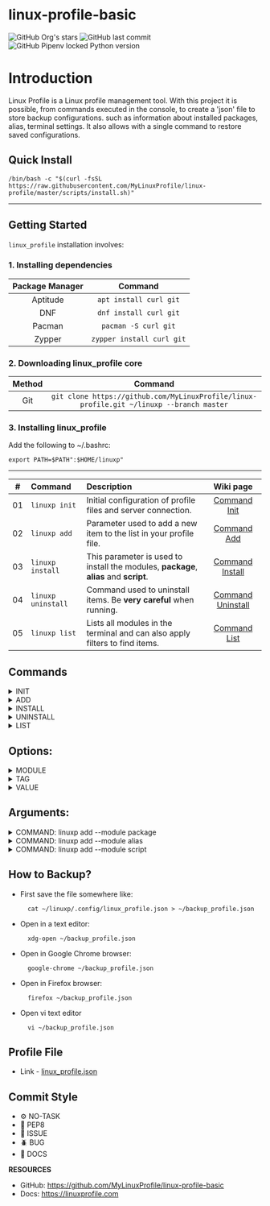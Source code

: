 # linux-profile-basic

![GitHub Org's stars](https://img.shields.io/github/stars/MyLinuxProfile?label=LinuxProfile&style=flat-square)
![GitHub last commit](https://img.shields.io/github/last-commit/MyLinuxProfile/linux-profile-basic?style=flat-square)
![GitHub Pipenv locked Python version](https://img.shields.io/github/pipenv/locked/python-version/MyLinuxProfile/linux-profile?style=flat-square)

# Introduction
Linux Profile is a Linux profile management tool. With this project it is possible, from commands executed in the console, to create a 'json' file to store backup configurations. such as information about installed packages, alias, terminal settings. It also allows with a single command to restore saved configurations.

## Quick Install

    /bin/bash -c "$(curl -fsSL https://raw.githubusercontent.com/MyLinuxProfile/linux-profile/master/scripts/install.sh)"

<hr>

## Getting Started

`linux_profile` installation involves:

### 1. Installing dependencies

| Package Manager    | Command                   |
| :----------------: | :-----------------------: |
| Aptitude	         | `apt install curl git`    |
| DNF	             | `dnf install curl git`    |
| Pacman	         | `pacman -S curl git`      |
| Zypper	         | `zypper install curl git` |


### 2. Downloading linux_profile core

| Method             | Command                                                                                      |
| :----------------: | :------------------------------------------------------------------------------------------: |
| Git   	         | `git clone https://github.com/MyLinuxProfile/linux-profile.git ~/linuxp --branch master` |


### 3. Installing linux_profile
  Add the following to ~/.bashrc:

    export PATH=$PATH":$HOME/linuxp"

<hr>

| #      | Command               | Description                                                                              | Wiki page                    |
|--------|:----------------------|:-----------------------------------------------------------------------------------------| :--------------------------: | 
| 01     | ``linuxp init``       | Initial configuration of profile files and server connection.                            | [Command Init](https://github.com/MyLinuxProfile/linux-profile/wiki/Command---Init) |
| 02     | ``linuxp add``        | Parameter used to add a new item to the list in your profile file.                       | [Command Add](https://github.com/MyLinuxProfile/linux-profile/wiki/Command--Add) |
| 03     | ``linuxp install``    | This parameter is used to install the modules, **package**, **alias** and **script**.    | [Command Install](https://github.com/MyLinuxProfile/linux-profile/wiki/Command-Install) |
| 04     | ``linuxp uninstall``  | Command used to uninstall items. Be **very careful** when running.                       | [Command Uninstall](https://github.com/MyLinuxProfile/linux-profile/wiki/Command--Uninstall) |
| 05     | ``linuxp list``       | Lists all modules in the terminal and can also apply filters to find items.              | [Command List](https://github.com/MyLinuxProfile/linux-profile/wiki/Command-List) |

## Commands

<details>
  <summary>INIT</summary>

  - *Example*: 
      - ``linuxp init``

</details>

<details>
  <summary>ADD</summary>

  - *Example*: 
      - ``linuxp add``
          - *Expected parameters*:
              - ``--module`` * [ Required Parameter ]

</details>

<details>
  <summary>INSTALL</summary>

  - *Example*: 
      - ``linuxp install``
          - *Expected parameters*:
              - ``--module`` * [ Required Parameter ]
              - ``--tag`` 
              - ``--value`` 

</details>

<details>
  <summary>UNINSTALL</summary>

  - *Example*: 
      - ``linuxp uninstall``
          - *Expected parameters*:
              - ``--module`` * [ Required Parameter ]
              - ``--tag``

</details>

<details>
  <summary>LIST</summary>

  - *Example*: 
      - ``linuxp list``
          - *Expected parameters*:
              - ``--module`` * [ Required Parameter ]
              - ``--tag`` 
              - ``--value`` 

</details>

## Options:
  
<details>
<summary>MODULE</summary>
  
| Example            |                     | Wiki page      |
| :----------------: | :-----------------: | :------------: |
| ``package``	     | * [ Fixed argument] | [Module](https://github.com/MyLinuxProfile/linux-profile/wiki/Options#module) |
| ``alias``	         | * [ Fixed argument] | [Module](https://github.com/MyLinuxProfile/linux-profile/wiki/Options#module) |
| ``script``	     | * [ Fixed argument] | [Module](https://github.com/MyLinuxProfile/linux-profile/wiki/Options#module) |

</details>

<details>
<summary>TAG</summary>

| Example            |                       | Wiki page      |
| :----------------: | :-------------------: | :------------: |
| ``whatever``	     | [ Any text argument ] | [Tag](https://github.com/MyLinuxProfile/linux-profile/wiki/Options#tag) |

</details>

<details>
<summary>VALUE</summary>

| Example            |                       | Wiki page      |
| :----------------: | :-------------------: | :------------: |
| ``whatever``	     | [ Any text argument ] | [Value](https://github.com/MyLinuxProfile/linux-profile/wiki/Options#value) |

</details>

## Arguments:

<details>
  <summary>COMMAND: linuxp add --module package</summary>

- **PACKAGE tag [DEFAULT]**:
    - *Example*: 
        - ``You choose``

- **PACKAGE MANAGER:** * [ Option Required ]
    - *Example*: 
        - ``apt-get`` * [ Fixed argument ]
        - ``apt`` * [ Fixed argument ]
        - ``snap`` * [ Fixed argument ]
        - ``deb`` * [ Fixed argument ]
        - ``shell`` * [ Fixed argument ]
        - ``dnf`` * [ Fixed argument ]
        - ``pacman`` * [ Fixed argument ]
        - ``zypper`` * [ Fixed argument ]
        - ``spack`` * [ Fixed argument ]
        - ``brew`` * [ Fixed argument ]
        - ``pip`` * [ Fixed argument ]

- **PACKAGE NAME:** * [ Option Required ]
    - *Example*: 
        - ``You choose``

</details>

<details>
  <summary>COMMAND: linuxp add --module alias</summary>

- **ALIAS tag [DEFAULT]:**:
    - *Example*: 
        - ``You choose``

- **ALIAS COMMAND:** * [ Option Required ]
    - *Example*: 
        - ``You choose``

- **ALIAS BODY:** * [ Option Required ]
    - *Example*: 
        - ``You choose``

</details>

<details>
  <summary>COMMAND: linuxp add --module script</summary>

- **SCRIPT tag [DEFAULT]:**:
    - *Example*: 
        - ``You choose``

- **SCRIPT TYPE:** * [ Option Required ]
    - *Example*: 
        - ``shell`` * [ Fixed argument ]
        - ``python`` * [ Fixed argument ]
        - ``python3`` * [ Fixed argument ]
        - ``ruby`` * [ Fixed argument ]

- **SCRIPT NAME:** * [ Option Required ]
    - *Example*: 
        - ``You choose``

- **SCRIPT SHEBANG:**
    - *Example*: 
        - ``#!/bin/bash``
        - ``#!/usr/bin/env python``
        - ``#!/usr/bin/env python3``
        - ``#!/usr/bin/env ruby``

- **SCRIPT BODY:** * [ Option Required ]
    - *Example*: 
        - ``echo 'LinuxProfile!'``

</details>

## How to Backup?

- First save the file somewhere like:

        cat ~/linuxp/.config/linux_profile.json > ~/backup_profile.json

- Open in a text editor:

        xdg-open ~/backup_profile.json
        
- Open in Google Chrome browser:

        google-chrome ~/backup_profile.json
        
- Open in Firefox browser:

        firefox ~/backup_profile.json

- Open vi text editor

        vi ~/backup_profile.json

## Profile File 

- Link - [linux_profile.json](https://github.com/MyLinuxProfile/linux-profile/blob/master/docs/linux_profile.json)

## Commit Style
- ⚙️ NO-TASK
- 📝 PEP8
- 📌 ISSUE
- 🪲 BUG
- 📘 DOCS

**RESOURCES**
- GitHub: https://github.com/MyLinuxProfile/linux-profile-basic
- Docs:   https://linuxprofile.com
